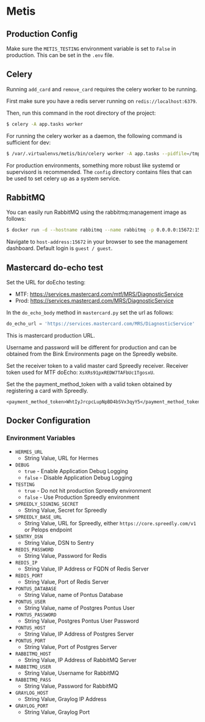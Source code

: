 # Metis

## Production Config

Make sure the `METIS_TESTING` environment variable is set to `False` in production.
This can be set in the `.env` file.

## Celery

Running `add_card` and `remove_card` requires the celery worker to be running.

First make sure you have a redis server running on `redis://localhost:6379`.

Then, run this command in the root directory of the project:

```bash
$ celery -A app.tasks worker
```

For running the celery worker as a daemon, the following command is sufficient for dev:

```bash
$ /var/.virtualenvs/metis/bin/celery worker -A app.tasks --pidfile=/tmp/celery_metis.pid -D
```

For production environments, something more robust like systemd or supervisord is recommended.
The `config` directory contains files that can be used to set celery up as a system service.

## RabbitMQ

You can easily run RabbitMQ using the rabbitmq:management image as follows:

```bash
$ docker run -d --hostname rabbitmq --name rabbitmq -p 0.0.0.0:15672:15672 -p 0.0.0.0:5672:5672 rabbitmq:management
```

Navigate to `host-address:15672` in your browser to see the management dashboard. Default login is `guest / guest`.

## Mastercard do-echo test

Set the URL for doEcho testing:

* MTF: https://services.mastercard.com/mtf/MRS/DiagnosticService
* Prod: https://services.mastercard.com/MRS/DiagnosticService

In the `do_echo_body` method in `mastercard.py` set the url as follows:
```python
do_echo_url = 'https://services.mastercard.com/MRS/DiagnosticService'
```
This is mastercard production URL.

Username and password will be different for production and can be obtained from the Bink Environments page on
the Spreedly website.

Set the receiver token to a valid master card Spreedly receiver.
Receiver token used for MTF doEcho: `XsXRs91pxREDW7TAFbUc1TgosxU`.

Set the the payment_method_token with a valid token obtained by registering a card with Spreedly.
```
<payment_method_token>WhtIyJrcpcLupNpBD4bSVx3qyY5</payment_method_token>
```

## Docker Configuration

### Environment Variables

- `HERMES_URL`
  - String Value, URL for Hermes
- `DEBUG`
  - `true` - Enable Application Debug Logging
  - `false` - Disable Application Debug Logging
- `TESTING`
  - `true` - Do not hit production Spreedly environment
  - `false` - Use Production Spreedly environment
- `SPREEDLY_SIGNING_SECRET`
  - String Value, Secret for Spreedly
- `SPREEDLY_BASE_URL`
  - String Value, URL for Spreedly, either `https://core.spreedly.com/v1` or Pelops endpoint
- `SENTRY_DSN`
  - String Value, DSN to Sentry
- `REDIS_PASSWORD`
  -  String Value, Password for Redis
- `REDIS_IP`
  - String Value, IP Address or FQDN of Redis Server
- `REDIS_PORT`
  - String Value, Port of Redis Server
- `PONTUS_DATABASE`
  - String Value, name of Pontus Database
- `PONTUS_USER`
  - String Value, name of Postgres Pontus User
- `PONTUS_PASSWORD`
  - String Value, Postgres Pontus User Password
- `PONTUS_HOST`
  - String Value, IP Address of Postgres Server
- `PONTUS_PORT`
  - String Value, Port of Postgres Server
- `RABBITMQ_HOST`
  - String Value, IP Address of RabbitMQ Server
- `RABBITMQ_USER`
  - String Value, Username for RabbitMQ
- `RABBITMQ_PASS`
  - String Value, Password for RabbitMQ
- `GRAYLOG_HOST`
  - String Value, Graylog IP Address
- `GRAYLOG_PORT`
  - String Value, Graylog Port
